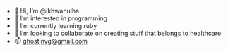 - 👋 Hi, I’m @ikhwanulha
- 👀 I’m interested in programming
- 🌱 I’m currently learning ruby
- 💞️ I’m looking to collaborate on creating stuff that belongs to healthcare
- 📫 ghostinvg@gmail.com

<!---
ikhwanulha/ikhwanulha is a ✨ special ✨ repository because its `README.md` (this file) appears on your GitHub profile.
You can click the Preview link to take a look at your changes.
--->
